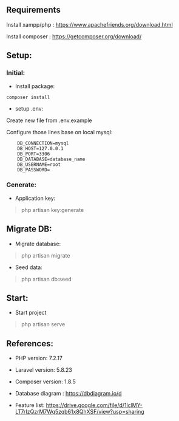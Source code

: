 
## Requirements 
Install xampp/php : https://www.apachefriends.org/download.html

Install composer : https://getcomposer.org/download/

## Setup:

### Initial: 
- Install package:

``` composer install ```

- setup .env:
    
Create new file from .env.example

Configure those lines base on local mysql:
```
    DB_CONNECTION=mysql
    DB_HOST=127.0.0.1
    DB_PORT=3306
    DB_DATABASE=database_name
    DB_USERNAME=root
    DB_PASSWORD=
```

### Generate:
- Application key:

> php artisan key:generate

## Migrate DB: 

- Migrate database:

> php artisan migrate

- Seed data:

> php artisan db:seed

## Start: 

 - Start project
 
 >php artisan serve

## References: 

- PHP version: 7.2.17
- Laravel version: 5.8.23
- Composer version:  1.8.5 

- Database diagram : 
  https://dbdiagram.io/d
   
- Feature list:
  https://drive.google.com/file/d/1lclMY-LT7rIzQzrM7Wq5zqb61x8QhXSF/view?usp=sharing
